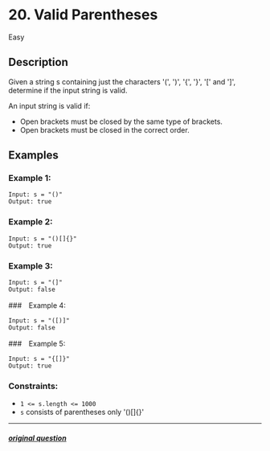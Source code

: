 # 20. Valid Parentheses

Easy

## Description

Given a string s containing just the characters '(', ')', '{', '}', '[' and ']', determine if the input string is valid.

An input string is valid if:

- Open brackets must be closed by the same type of brackets.
- Open brackets must be closed in the correct order.

## Examples

### Example 1:
```
Input: s = "()"
Output: true
```

### Example 2:
```
Input: s = "()[]{}"
Output: true
```

### Example 3:
```
Input: s = "(]"
Output: false
```

###　Example 4:
```
Input: s = "([)]"
Output: false
```

###　Example 5:
```
Input: s = "{[]}"
Output: true
```

### Constraints:
- `1 <= s.length <= 1000`
- `s` consists of parentheses only '()[]{}'

---

##### [original question](https://leetcode.com/problems/valid-parentheses/)
